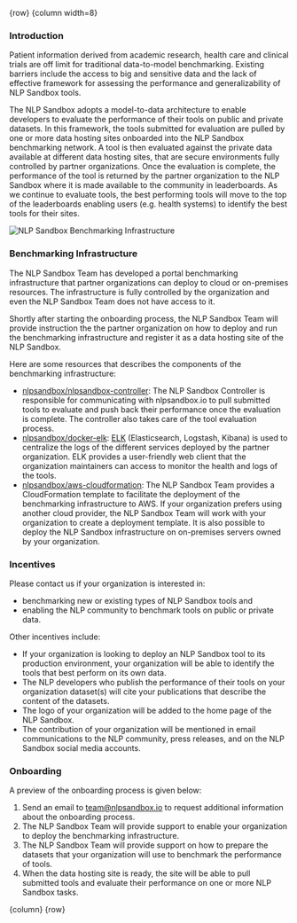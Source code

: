 <!-- markdownlint-disable-next-line first-line-h1 -->
{row}
{column width=8}

### Introduction

Patient information derived from academic research, health care and clinical trials are off limit for traditional data-to-model benchmarking. Existing barriers include the access to big and sensitive data and the lack of effective framework for assessing the performance and generalizability of NLP Sandbox tools.

The NLP Sandbox adopts a model-to-data architecture to enable developers to evaluate the performance of their tools on public and private datasets. In this framework, the tools submitted for evaluation are pulled by one or more data hosting sites onboarded into the NLP Sandbox benchmarking network. A tool is then evaluated against the private data available at different data hosting sites, that are secure environments fully controlled by partner organizations. Once the evaluation is complete, the performance of the tool is returned by the partner organization to the NLP Sandbox where it is made available to the community in leaderboards. As we continue to evaluate tools, the best performing tools will move to the top of the leaderboards enabling users (e.g. health systems) to identify the best tools for their sites.

![NLP Sandbox Benchmarking Infrastructure]

### Benchmarking Infrastructure

The NLP Sandbox Team has developed a portal benchmarking infrastructure that partner organizations can deploy to cloud or on-premises resources. The infrastructure is fully controlled by the organization and even the NLP Sandbox Team does not have access to it.

Shortly after starting the onboarding process, the NLP Sandbox Team will provide instruction the the partner organization on how to deploy and run the benchmarking infrastructure and register it as a data hosting site of the NLP Sandbox.

Here are some resources that describes the components of the benchmarking infrastructure:

- [nlpsandbox/nlpsandbox-controller]: The NLP Sandbox Controller is responsible for communicating with nlpsandbox.io to pull submitted tools to evaluate and push back their performance once the evaluation is complete. The controller also takes care of the tool evaluation process.
- [nlpsandbox/docker-elk]: [ELK] (Elasticsearch, Logstash, Kibana) is used to centralize the logs of the different services deployed by the partner organization. ELK provides a user-friendly web client that the organization maintainers can access to monitor the health and logs of the tools.
- [nlpsandbox/aws-cloudformation]: The NLP Sandbox Team provides a CloudFormation template to facilitate the deployment of the benchmarking infrastructure to AWS. If your organization prefers using another cloud provider, the NLP Sandbox Team will work with your organization to create a deployment template. It is also possible to deploy the NLP Sandbox infrastructure on on-premises servers owned by your organization.

### Incentives

Please contact us if your organization is interested in:

- benchmarking new or existing types of NLP Sandbox tools and
- enabling the NLP community to benchmark tools on public or private data.

Other incentives include:

- If your organization is looking to deploy an NLP Sandbox tool to its production environment, your organization will be able to identify the tools that best perform on its own data.
- The NLP developers who publish the performance of their tools on your organization dataset(s) will cite your publications that describe the content of the datasets.
- The logo of your organization will be added to the home page of the NLP Sandbox.
- The contribution of your organization will be mentioned in email communications to the NLP community, press releases, and on the NLP Sandbox social media accounts.

### Onboarding

A preview of the onboarding process is given below:

1. Send an email to team@nlpsandbox.io to request additional information about the onboarding process.
2. The NLP Sandbox Team will provide support to enable your organization to deploy the benchmarking infrastructure.
3. The NLP Sandbox Team will provide support on how to prepare the datasets that your organization will use to benchmark the performance of tools.
4. When the data hosting site is ready, the site will be able to pull submitted tools and evaluate their performance on one or more NLP Sandbox tasks.


{column}
{row}

<!-- Images -->

[NLP Sandbox Benchmarking Infrastructure]: https://github.com/nlpsandbox/nlpsandbox-website-synapse/raw/staging/images/nlpsandbox-benchmarking-infrastructure.png

<!-- Links -->

[nlpsandbox/nlpsandbox-controller]: https://github.com/nlpsandbox/nlpsandbox-controller
[nlpsandbox/docker-elk]: https://github.com/nlpsandbox/docker-elk
[nlpsandbox/aws-cloudformation]: https://github.com/nlpsandbox/aws-cloudformation
[ELK]: https://www.elastic.co/what-is/elk-stack
